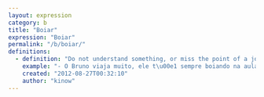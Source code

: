 ```yaml
---
layout: expression
category: b
title: "Boiar"
expression: "Boiar"
permalink: "/b/boiar/"
definitions:
  - definition: "Do not understand something, or miss the point of a joke."
    example: "- O Bruno viaja muito, ele t\u00e1 sempre boiando na aula."
    created: "2012-08-27T00:32:10"
    author: "kinow"
---
```

